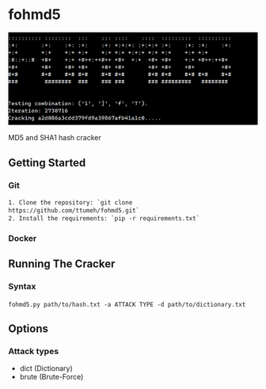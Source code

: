 # fohmd5

![Screenshot](main.png)

MD5 and SHA1 hash cracker

## Getting Started

### Git
    1. Clone the repository: `git clone https://github.com/ttumeh/fohmd5.git`
    2. Install the requirements: `pip -r requirements.txt`

### Docker


## Running The Cracker

### Syntax

`fohmd5.py path/to/hash.txt -a ATTACK TYPE -d path/to/dictionary.txt`

## Options
### Attack types

- dict (Dictionary)
- brute (Brute-Force)
